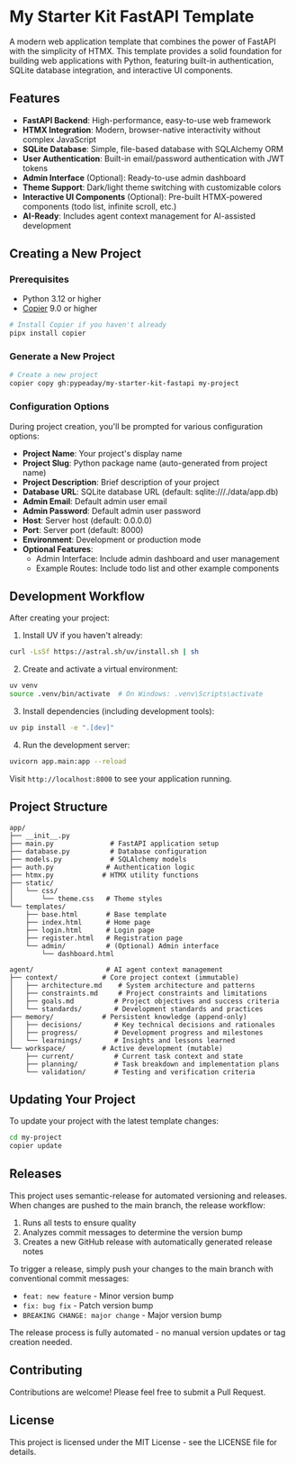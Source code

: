 # My Starter Kit FastAPI Template

A modern web application template that combines the power of FastAPI with the simplicity of HTMX. This template provides a solid foundation for building web applications with Python, featuring built-in authentication, SQLite database integration, and interactive UI components.

## Features

- **FastAPI Backend**: High-performance, easy-to-use web framework
- **HTMX Integration**: Modern, browser-native interactivity without complex JavaScript
- **SQLite Database**: Simple, file-based database with SQLAlchemy ORM
- **User Authentication**: Built-in email/password authentication with JWT tokens
- **Admin Interface** (Optional): Ready-to-use admin dashboard
- **Theme Support**: Dark/light theme switching with customizable colors
- **Interactive UI Components** (Optional): Pre-built HTMX-powered components (todo list, infinite scroll, etc.)
- **AI-Ready**: Includes agent context management for AI-assisted development

## Creating a New Project

### Prerequisites

- Python 3.12 or higher
- [Copier](https://copier.readthedocs.io/) 9.0 or higher

```bash
# Install Copier if you haven't already
pipx install copier
```

### Generate a New Project

```bash
# Create a new project
copier copy gh:pypeaday/my-starter-kit-fastapi my-project
```

### Configuration Options

During project creation, you'll be prompted for various configuration options:

- **Project Name**: Your project's display name
- **Project Slug**: Python package name (auto-generated from project name)
- **Project Description**: Brief description of your project
- **Database URL**: SQLite database URL (default: sqlite:///./data/app.db)
- **Admin Email**: Default admin user email
- **Admin Password**: Default admin user password
- **Host**: Server host (default: 0.0.0.0)
- **Port**: Server port (default: 8000)
- **Environment**: Development or production mode
- **Optional Features**:
  - Admin Interface: Include admin dashboard and user management
  - Example Routes: Include todo list and other example components

## Development Workflow

After creating your project:

1. Install UV if you haven't already:
```bash
curl -LsSf https://astral.sh/uv/install.sh | sh
```

2. Create and activate a virtual environment:
```bash
uv venv
source .venv/bin/activate  # On Windows: .venv\Scripts\activate
```

3. Install dependencies (including development tools):
```bash
uv pip install -e ".[dev]"
```

4. Run the development server:
```bash
uvicorn app.main:app --reload
```

Visit `http://localhost:8000` to see your application running.

## Project Structure

```
app/
├── __init__.py
├── main.py              # FastAPI application setup
├── database.py          # Database configuration
├── models.py            # SQLAlchemy models
├── auth.py             # Authentication logic
├── htmx.py            # HTMX utility functions
├── static/
│   └── css/
│       └── theme.css   # Theme styles
└── templates/
    ├── base.html       # Base template
    ├── index.html      # Home page
    ├── login.html      # Login page
    ├── register.html   # Registration page
    └── admin/          # (Optional) Admin interface
        └── dashboard.html

agent/                  # AI agent context management
├── context/           # Core project context (immutable)
│   ├── architecture.md    # System architecture and patterns
│   ├── constraints.md     # Project constraints and limitations
│   ├── goals.md          # Project objectives and success criteria
│   └── standards/        # Development standards and practices
├── memory/            # Persistent knowledge (append-only)
│   ├── decisions/        # Key technical decisions and rationales
│   ├── progress/         # Development progress and milestones
│   └── learnings/        # Insights and lessons learned
└── workspace/         # Active development (mutable)
    ├── current/          # Current task context and state
    ├── planning/         # Task breakdown and implementation plans
    └── validation/       # Testing and verification criteria
```

## Updating Your Project

To update your project with the latest template changes:

```bash
cd my-project
copier update
```

## Releases

This project uses semantic-release for automated versioning and releases. When changes are pushed to the main branch, the release workflow:

1. Runs all tests to ensure quality
2. Analyzes commit messages to determine the version bump
3. Creates a new GitHub release with automatically generated release notes

To trigger a release, simply push your changes to the main branch with conventional commit messages:

- `feat: new feature` - Minor version bump
- `fix: bug fix` - Patch version bump
- `BREAKING CHANGE: major change` - Major version bump

The release process is fully automated - no manual version updates or tag creation needed.

## Contributing

Contributions are welcome! Please feel free to submit a Pull Request.

## License

This project is licensed under the MIT License - see the LICENSE file for details.
